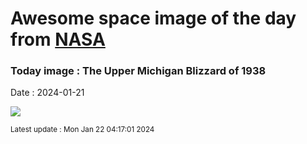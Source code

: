 
# Awesome space image of the day from [NASA](https://api.nasa.gov/)

### Today image : The Upper Michigan Blizzard of 1938
Date : 2024-01-21

![](https://apod.nasa.gov/apod/image/2401/snowpoles_brinkman_960.jpg)

<small>Latest update : Mon Jan 22 04:17:01 2024</small>
        